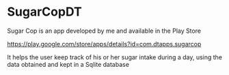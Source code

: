 # SugarCopDT

Sugar Cop is an app developed by me and available in the Play Store

https://play.google.com/store/apps/details?id=com.dtapps.sugarcop

It helps the user keep track of his or her sugar intake during a day, using the data obtained and kept in a Sqlite database
